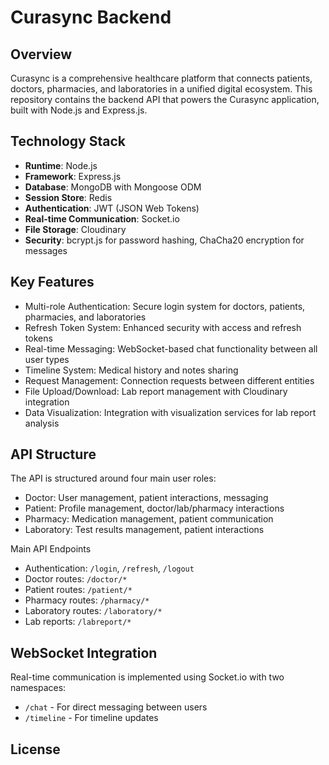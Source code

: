 # Curasync Backend

## Overview

Curasync is a comprehensive healthcare platform that connects patients, doctors, pharmacies, and laboratories in a unified digital ecosystem. This repository contains the backend API that powers the Curasync application, built with Node.js and Express.js.

## Technology Stack
- **Runtime**: Node.js
- **Framework**: Express.js
- **Database**: MongoDB with Mongoose ODM
- **Session Store**: Redis
- **Authentication**: JWT (JSON Web Tokens)
- **Real-time Communication**: Socket.io
- **File Storage**: Cloudinary
- **Security**: bcrypt.js for password hashing, ChaCha20 encryption for messages

## Key Features
- Multi-role Authentication: Secure login system for doctors, patients, pharmacies, and laboratories
- Refresh Token System: Enhanced security with access and refresh tokens
- Real-time Messaging: WebSocket-based chat functionality between all user types
- Timeline System: Medical history and notes sharing
- Request Management: Connection requests between different entities
- File Upload/Download: Lab report management with Cloudinary integration
- Data Visualization: Integration with visualization services for lab report analysis

## API Structure
The API is structured around four main user roles:

- Doctor: User management, patient interactions, messaging
- Patient: Profile management, doctor/lab/pharmacy interactions
- Pharmacy: Medication management, patient communication
- Laboratory: Test results management, patient interactions

Main API Endpoints
- Authentication: `/login`, `/refresh`, `/logout`
- Doctor routes: `/doctor/*`
- Patient routes: `/patient/*`
- Pharmacy routes: `/pharmacy/*`
- Laboratory routes: `/laboratory/*`
- Lab reports: `/labreport/*`

## WebSocket Integration
Real-time communication is implemented using Socket.io with two namespaces:

- `/chat` - For direct messaging between users
- `/timeline` - For timeline updates

## License